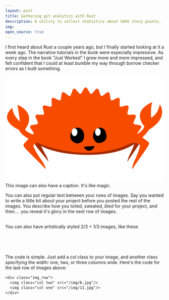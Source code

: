 ```yaml
---
layout: post
title: Gathering git analytics with Rust 
description: A utility to collect statistics about SAFE story points.
img: 
open_source: true
---
```


I first heard about Rust a couple years ago, but I finally started looking at it a
week ago.  The narrative tutorials in the book were especially impressive.
As every step in the book "Just Worked" I grew more and more impressed, and felt confident
that I could at least bumble my way through borrow checker errors as I built something.
    
<img class="col two" src="/img/ferris.png" alt="" title="Ferris the crab"/>

<div class="col two caption">
	This image can also have a caption. It's like magic. 
</div>

You can also put regular text between your rows of images. Say you wanted to write a little bit about your project before you posted the rest of the images. You describe how you toiled, sweated, *bled* for your project, and then.... you reveal it's glory in the next row of images.


<div class="img_row">
	<img class="col two" src="" alt="" title="example image"/>
	<img class="col one" src="" alt="" title="example image"/>
</div>
<div class="col three caption">
	You can also have artistically styled 2/3 + 1/3 images, like these.
</div>


<br/><br/><br/>


The code is simple. Just add a col class to your image, and another class specifying the width: one, two, or three columns wide. Here's the code for the last row of images above: 

	<div class="img_row">
	  <img class="col two" src="/img/6.jpg"/>
	  <img class="col one" src="/img/11.jpg"/>
	</div>
